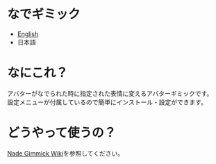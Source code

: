 なでギミック
============

- [English](README.md)
- 日本語

# なにこれ？
アバターがなでられた時に指定された表情に変えるアバターギミックです。  
設定メニューが付属しているので簡単にインストール・設定ができます。

# どうやって使うの？
[Nade Gimmick Wiki](https://github.com/ms0503/NadeGimmick/wiki/How-to-use-v3.x%5Bja%5D)を参照してください。
